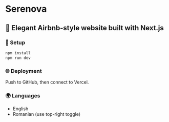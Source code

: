 # Serenova

## 🌿 Elegant Airbnb-style website built with Next.js

### 🚀 Setup

```bash
npm install
npm run dev
```

### 🌐 Deployment

Push to GitHub, then connect to Vercel.

### 🌍 Languages

- English
- Romanian (use top-right toggle)
